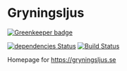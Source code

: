 # Gryningsljus

[![Greenkeeper badge](https://badges.greenkeeper.io/Hemmalaget/gryningsljus.svg)](https://greenkeeper.io/)

[![dependencies Status](https://david-dm.org/hemmalaget/gryningsljus/status.svg)](https://david-dm.org/hemmalaget/gryningsljus)
[![Build Status](https://travis-ci.org/Hemmalaget/gryningsljus.svg?branch=master)](https://travis-ci.org/Hemmalaget/gryningsljus)

Homepage for https://gryningsljus.se

